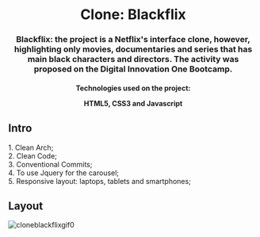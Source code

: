 <h1 align="center">
  Clone: Blackflix
</h1>
<h3 align="center">Blackflix: the project is a Netflix's interface clone, however, highlighting  only movies, documentaries and series that has main black characters and directors. The activity was proposed on the Digital Innovation One Bootcamp.</h3 align="center">
<h4 align="center">Technologies used on the project:</h4align="center">
<p align="center">HTML5, CSS3 and Javascript</p align="center">

## Intro

<p>1. Clean Arch;</br>
2. Clean Code;</br>
3. Conventional Commits;</br>
4. To use Jquery for the carousel;</br>
5. Responsive layout: laptops, tablets and smartphones;</p>

## Layout

![cloneblackflixgif0](https://user-images.githubusercontent.com/96597131/150657049-d29dd66b-ad76-48b0-813b-236ee58dfd9f.gif)

